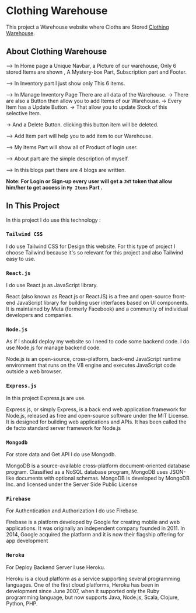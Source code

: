 # Clothing Warehouse

This project a Warehouse website where Cloths are Stored [Clothing Warehouse](https://warehouse-32ec4.web.app/).


## About Clothing Warehouse

--> In Home page a Unique Navbar, a Picture of our warehouse, Only 6 stored Items are shown , A Mystery-box Part, Subscription part and Footer.  

--> In Inventory part I just show only This 6 items.

--> In Manage Inventory Page There are all data of the Warehouse. 
   -> There are also a Button then allow you to add Items of our Warehouse.
   -> Every Item has a Update Button.
     -> That allow you to update Stock of this selective Item.

   -> And a Delete Button. clicking this button item will be deleted.

--> Add Item part will help you to add item to our Warehouse.

--> My Items Part will show all of Product of login user.

--> About part are the simple description of myself.

--> In this blogs part there are 4 blogs are written.


**Note: For Login or Sign-up every user will get a `JWT` token that allow him/her to get access in `My Items` Part .**



## In This Project 

In this project I do use this technology :

### `Tailwind CSS`

I do use Tailwind CSS for Design this website. 
For this type of project I choose Tailwind because it's so relevant for this project and also Tailwind easy to use.

### `React.js`

I do use React.js as JavaScript library.

React (also known as React.js or ReactJS) is a free and open-source front-end JavaScript library for building user interfaces based on UI components. It is maintained by Meta (formerly Facebook) and a community of individual developers and companies.

### `Node.js`

As if I should deploy my website so I need to code some backend code. I do use Node.js for manage backend code.  

Node.js is an open-source, cross-platform, back-end JavaScript runtime environment that runs on the V8 engine and executes JavaScript code outside a web browser. 

### `Express.js`

In this project Express.js are use.

Express.js, or simply Express, is a back end web application framework for Node.js, released as free and open-source software under the MIT License. It is designed for building web applications and APIs. It has been called the de facto standard server framework for Node.js

### `Mongodb`

For store data and Get API I do use Mongodb. 

MongoDB is a source-available cross-platform document-oriented database program. Classified as a NoSQL database program, MongoDB uses JSON-like documents with optional schemas. MongoDB is developed by MongoDB Inc. and licensed under the Server Side Public License

### `Firebase`

For Authentication and Authorization I do use Firebase. 

Firebase is a platform developed by Google for creating mobile and web applications. It was originally an independent company founded in 2011. In 2014, Google acquired the platform and it is now their flagship offering for app development

### `Heroku`

For Deploy Backend Server I use Heroku. 

Heroku is a cloud platform as a service supporting several programming languages. One of the first cloud platforms, Heroku has been in development since June 2007, when it supported only the Ruby programming language, but now supports Java, Node.js, Scala, Clojure, Python, PHP.



